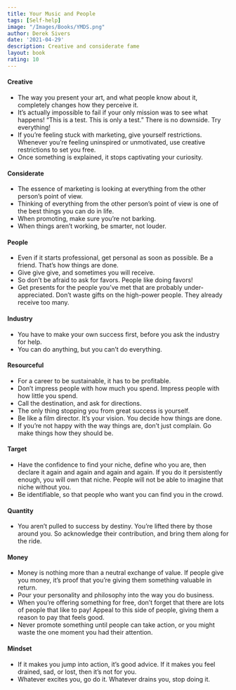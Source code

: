 ```yaml
---
title: Your Music and People
tags: [Self-help]
image: "/Images/Books/YMDS.png"
author: Derek Sivers
date: '2021-04-29'
description: Creative and considerate fame
layout: book
rating: 10
---
```


#### Creative

- The way you present your art, and what people know about it, completely changes how they perceive it.
- It’s actually impossible to fail if your only mission was to see what happens!
“This is a test. This is only a test.” There is no downside. Try everything!
- If you’re feeling stuck with marketing, give yourself restrictions. Whenever you’re feeling uninspired or unmotivated, use creative restrictions to set you free.
- Once something is explained, it stops captivating your curiosity.

#### Considerate

- The essence of marketing is looking at everything from the other person’s point of view.
- Thinking of everything from the other person’s point of view is one of the best things you can do in life.
- When promoting, make sure you’re not barking.
- When things aren’t working, be smarter, not louder.

#### People

- Even if it starts professional, get personal as soon as possible. Be a friend. That’s how things are done.
- Give give give, and sometimes you will receive.
- So don’t be afraid to ask for favors. People like doing favors!
- Get presents for the people you’ve met that are probably under-appreciated. Don’t waste gifts on the high-power people. They already receive too many.

#### Industry

- You have to make your own success first, before you ask the industry for help.
- You can do anything, but you can’t do everything.

#### Resourceful

- For a career to be sustainable, it has to be profitable.
- Don’t impress people with how much you spend. Impress people with how little you spend.
- Call the destination, and ask for directions.
- The only thing stopping you from great success is yourself.
- Be like a film director. It’s your vision. You decide how things are done.
- If you’re not happy with the way things are, don’t just complain. Go make things how they should be.

#### Target

- Have the confidence to find your niche, define who you are, then declare it again and again and again and again. If you do it persistently enough, you will own that niche. People will not be able to imagine that niche without you.
- Be identifiable, so that people who want you can find you in the crowd.

#### Quantity

- You aren’t pulled to success by destiny. You’re lifted there by those around you. So acknowledge their contribution, and bring them along for the ride.

#### Money

- Money is nothing more than a neutral exchange of value. If people give you money, it’s proof that you’re giving them something valuable in return.
- Pour your personality and philosophy into the way you do business.
- When you’re offering something for free, don’t forget that there are lots of people that like to pay! Appeal to this side of people, giving them a reason to pay that feels good.
- Never promote something until people can take action, or you might waste the one moment you had their attention.

#### Mindset

- If it makes you jump into action, it’s good advice. If it makes you feel drained, sad, or lost, then it’s not for you.
- Whatever excites you, go do it.
Whatever drains you, stop doing it.